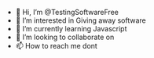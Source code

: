 - 👋 Hi, I’m @TestingSoftwareFree
- 👀 I’m interested in Giving away software
- 🌱 I’m currently learning Javascript
- 💞️ I’m looking to collaborate on 
- 📫 How to reach me dont

